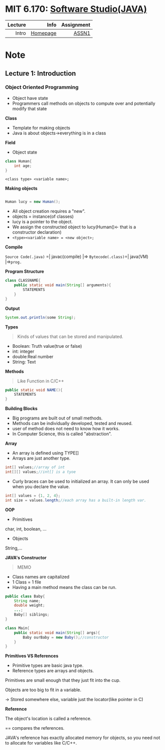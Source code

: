# MIT 6.170: [Software Studio(JAVA)](https://ocw.mit.edu/courses/electrical-engineering-and-computer-science/6-170-software-studio-spring-2013/)

Lecture|Info|Assignment|
--:|--:|--:
Intro  | [Homepage](https://ocw.mit.edu/courses/electrical-engineering-and-computer-science/6-092-java-preparation-for-6-170-january-iap-2006/lecture-notes/)  | [ASSN1](https://github.com/PeterWrighten/Excellent_OCW/tree/main/MIT_6.170/assn1)



# Note

## Lecture 1: Introduction

### Object Oriented Programming

* Object have state
* Programmers call methods on objects to compute over and potentially modify that state

**Class**

* Template for making objects
* Java is about objects->everything is in a class

**Field**

* Object state

```java
class Human{
	int age;
}
```

```<class type> <variable name>;```

**Making objects**

```java

Human lucy = new Human();

```

* All object creation requires a "new".
* objects = instance(of classes)
* lucy is a pointer to the object.
* We assign the constructed object to lucy(Human()<- that is a constructor declaration)
* ```<type><variable name> = <new object>;```

**Compile**

```Source Code(.java)``` =| javac(compile) |=> ```Bytecode(.class)```=| java(VM) |=>```prog.```

**Program Structure**

```java
class CLASSNAME{
	public static void main(String[] arguments){
		STATEMENTS
	}
}
```

**Output**

```java
System.out.println(some String);
```

**Types**

>Kinds of values that can be stored and manipulated.

* Boolean: Truth value(true or false)
* int: integer
* double:Real number
* String: Text

**Methods**

>Like Function in C/C++

```java
public static void NAME(){
	STATEMENTS
}
```

**Building Blocks**

* Big programs are built out of small methods.
* Methods can be individually developed, tested and reused.
* user of method does not need to know how it works.
* In Computer Science, this is called "abstraction".

**Array**

* An array is defined using TYPE[]
* Arrays are just another type.

```java
int[] values;//array of int
int[][] values;//int[] is a tyoe
```
* Curly braces can be used to initialized an array. It can only be used when you declare the value.

```java
int[] values = {1, 2, 4};
int size = values.length;//each array has a built-in length var.
```
**OOP**

* Primitives

char, int, boolean, ...

* Objects

String,...

**JAVA's Constructor**


>MEMO
* Class names are capitalized
* 1 Class = 1 file
* Having a main method means the class can be run.



```java
public class Baby{
	String name;
	double weight;
	...;
	Baby[] siblings;
}

class Main{
	public static void main(String[] args){
		Baby ourBaby = new Baby();//constructor
	}
}
```

**Primitives VS References**

* Primitive types are basic java type.
* Reference types are arrays and objects.

Primitives are small enough that they just fit into the cup.

Objects are too big to fit in a variable.

-> Stored somewhere else, variable just the locator(like pointer in C)

**Reference**

The object's location is called a reference.

== compares the references.

JAVA's reference has exactly allocated memory for objects, so you need not to allocate for variables like C/C++.
